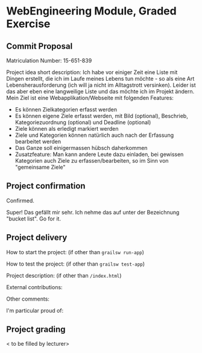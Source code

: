 # WebEngineering Module, Graded Exercise

## Commit Proposal

Matriculation Number: 15-651-839

Project idea short description:
Ich habe vor einiger Zeit eine Liste mit Dingen erstellt, die ich im
Laufe meines Lebens tun möchte - so als eine Art Lebensherausforderung
(ich will ja nicht im Alltagstrott versinken). Leider ist das aber
eben eine langweilige Liste und das möchte ich im Projekt ändern.
Mein Ziel ist eine Webapplikation/Webseite mit folgenden Features:
- Es können Zielkategorien erfasst werden
- Es können eigene Ziele erfasst werden, mit Bild (optional), Beschrieb, Kategoriezuordnung (optional) und Deadline (optional)
- Ziele können als erledigt markiert werden
- Ziele und Kategorien können natürlich auch nach der Erfassung bearbeitet werden
- Das Ganze soll einigermassen hübsch daherkommen
- Zusatzfeature: Man kann andere Leute dazu einladen, bei gewissen Kategorien auch Ziele zu erfassen/bearbeiten, so im Sinn von "gemeinsame Ziele"



## Project confirmation

Confirmed.

Super! Das gefällt mir sehr. Ich nehme das auf unter der Bezeichnung "bucket list".
Go for it.


## Project delivery <to be filled by student>

How to start the project: (if other than `grailsw run-app`)

How to test the project:  (if other than `grailsw test-app`)

Project description:      (if other than `/index.html`)

External contributions:

Other comments: 

I'm particular proud of:


## Project grading 

< to be filled by lecturer>
